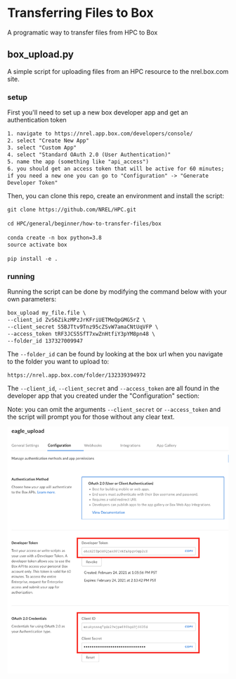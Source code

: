 # Transferring Files to Box   

A programatic way to transfer files from HPC to Box

## box_upload.py

A simple script for uploading files from an HPC resource to the nrel.box.com site. 

### setup

First you'll need to set up a new box developer app and get an authentication token 

    1. navigate to https://nrel.app.box.com/developers/console/
    2. select "Create New App"
    3. select "Custom App"
    4. select "Standard OAuth 2.0 (User Authentication)"
    5. name the app (something like "api_access")
    6. you should get an access token that will be active for 60 minutes; if you need a new one you can go to "Configuration" -> "Generate Developer Token"


Then, you can clone this repo, create an environment and install the script:

```
git clone https://github.com/NREL/HPC.git

cd HPC/general/beginner/how-to-transfer-files/box

conda create -n box python=3.8
source activate box

pip install -e . 
```


### running

Running the script can be done by modifying the command below with your own parameters: 

```
box_upload my_file.file \
--client_id ZvS6ZikzMPzJrKFriUETMeQpGMG5rZ \
--client_secret S5BJTtv9Tnz95cZSvW7amaCNtUqVFP \
--access_token tRF3JCS5SfT7xwZnHtfiY3pYM8pn48 \
--folder_id 137327009947
```

The `--folder_id` can be found by looking at the box url when you navigate to the folder you want to upload to:

```
https://nrel.app.box.com/folder/132339394972
```

The `--client_id`, `--client_secret` and `--access_token` are all found in the developer app that you created under the "Configuration" section:

Note: you can omit the arguments `--client_secret` or `--access_token` and the script will prompt you for those
without any clear text.

![Image of Box App](/assets/developer_box.png)
